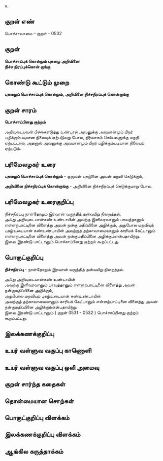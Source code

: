 உ

## குறள் எண் 

பொச்சாவாமை  – குறள் - 0532  

## குறள் 

**பொச்சாப்புக் கொல்லும் புகழை அறிவினை  
நிச்ச நிரப்புக்கொன் றாங்கு.**

## கொண்டு கூட்டும் முறை

**புகழைப் பொச்சாப்புக் கொல்லும், அறிவினை நிச்சநிரப்புக் கொன்றாங்கு**

## குறள் சாரம் 

**பொச்சாப்பினது குற்றம்**   

அறிவுடையவன் பிச்சைஎடுத்து உண்டால் அவனுக்கு அவமானமும் பிறர் பழிக்கும்படியான நிலையும் ஏற்படுவது போல, நிர்வாகம் செய்பவனுக்கு மறதி ஏற்பட்டால், அதனால் அவனுக்கு அவமானமும் பிறர் பழிக்கும்படியான நிலையும் ஏற்படும்.  

## பரிமேலழகர் உரை

**புகழைப் பொச்சாப்புக் கொல்லும்** - ஒருவன் புகழினை அவன் மறவி கெடுக்கும்,  

**அறிவினை நிச்சநிரப்புக் கொன்றாங்கு** - அறிவினை நிச்சநிரப்புக் கெடுக்குமாறு போல. 

## பரிமேலழகர் உரைகுறிப்பு   

நிச்சநிரப்பு நாள்தோறும் இரவான் வருந்தித் தன்வயிறு நிறைத்தல்.  
அஃது அறிவுடையான்கண் உண்டாயின் அவற்கு இளிவரவானும் பாவத்தானும் எள்ளற்பாட்டினை விளைத்து அவன் நன்கு மதிப்பினை அழிக்கும், அதுபோல மறவியும் புகழ்உடையான் கண்உண்டாயின் அவற்குத் தற்காவாமையானும் காரியக் கேட்டானும் எள்ளற்பாட்டினை விளைத்து அவன் நன்குமதிப்பினை அழிக்கும்என்பதாயிற்று.  
இவை இரண்டு பாட்டானும் பொச்சாப்பினது குற்றம் கூறப்பட்டது.    

## பொருட்குறிப்பு 

**நிச்சநிரப்பு** - நாள்தோறும் இரவான் வருந்தித் தன்வயிறு நிறைத்தல்.   

அஃது அறிவுடையான்கண் உண்டாயின்   
அவற்கு இளிவரவானும் பாவத்தானும் எள்ளற்பாட்டினை விளைத்து அவன் நன்குமதிப்பினை அழிக்கும்,  
அதுபோல மறவியும் புகழ்உடையான் கண்உண்டாயின்  
அவற்குத் தற்காவாமையானும் காரியக் கேட்டானும் எள்ளற்பாட்டினை விளைத்து அவன் நன்குமதிப்பினை அழிக்கும்என்பதாயிற்று.  
இவை இரண்டு பாட்டானும் ( குறள் 0531 - 0532 ) பொச்சாப்பினது குற்றம் கூறப்பட்டது.      

## இலக்கணக்குறிப்பு  


## உயர் வள்ளுவ வகுப்பு காணொளி


## உயர் வள்ளுவ வகுப்பு ஒலி அமைவு 

 
## குறள் சார்ந்த கதைகள் 


## தொன்மையான சொற்கள்


## பொருட்குறிப்பு விளக்கம்


## இலக்கணக்குறிப்பு விளக்கம்


## ஆங்கில கருத்தாக்கம் 


